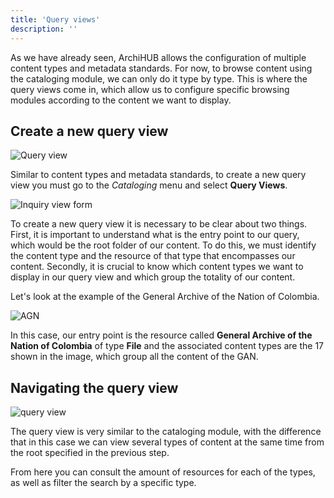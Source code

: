 ```yaml
---
title: 'Query views'
description: ''
---
```


As we have already seen, ArchiHUB allows the configuration of multiple content types and metadata standards. For now, to browse content using the cataloging module, we can only do it type by type. This is where the query views come in, which allow us to configure specific browsing modules according to the content we want to display.

## Create a new query view

![Query view](/archihub.github.io/imagenes/consulta.gif)

Similar to content types and metadata standards, to create a new query view you must go to the _Cataloging_ menu and select __Query Views__.

![Inquiry view form](/archihub.github.io/imagenes/form_consulta.png)

To create a new query view it is necessary to be clear about two things. First, it is important to understand what is the entry point to our query, which would be the root folder of our content. To do this, we must identify the content type and the resource of that type that encompasses our content. Secondly, it is crucial to know which content types we want to display in our query view and which group the totality of our content.

Let's look at the example of the General Archive of the Nation of Colombia.

![AGN](/archihub.github.io/imagenes/agn_consulta.png)

In this case, our entry point is the resource called __General Archive of the Nation of Colombia__ of type __File__ and the associated content types are the 17 shown in the image, which group all the content of the GAN.

## Navigating the query view

![query view](/archihub.github.io/imagenes/vista_consulta.png)

The query view is very similar to the cataloging module, with the difference that in this case we can view several types of content at the same time from the root specified in the previous step.

From here you can consult the amount of resources for each of the types, as well as filter the search by a specific type.